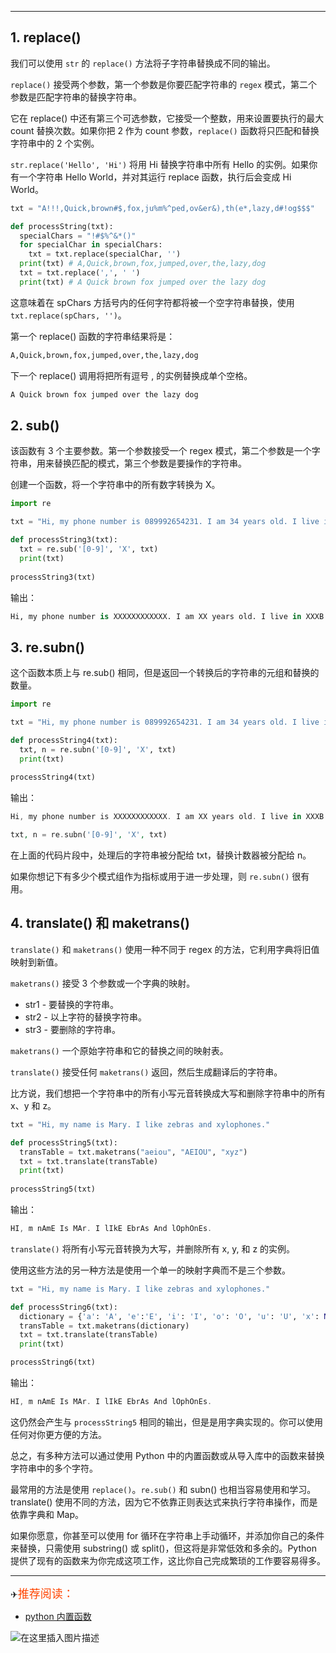 


---

##  1. replace()
我们可以使用 `str` 的 `replace()` 方法将子字符串替换成不同的输出。

`replace()` 接受两个参数，第一个参数是你要匹配字符串的 `regex` 模式，第二个参数是匹配字符串的替换字符串。

它在 replace() 中还有第三个可选参数，它接受一个整数，用来设置要执行的最大 count 替换次数。如果你把 2 作为 count 参数，`replace()` 函数将只匹配和替换字符串中的 2 个实例。

`str.replace('Hello', 'Hi')` 将用 Hi 替换字符串中所有 Hello 的实例。如果你有一个字符串 Hello World，并对其运行 replace 函数，执行后会变成 Hi World。

```python
txt = "A!!!,Quick,brown#$,fox,ju%m%^ped,ov&er&),th(e*,lazy,d#!og$$$"

def processString(txt):
  specialChars = "!#$%^&*()" 
  for specialChar in specialChars:
    txt = txt.replace(specialChar, '')
  print(txt) # A,Quick,brown,fox,jumped,over,the,lazy,dog
  txt = txt.replace(',', ' ')
  print(txt) # A Quick brown fox jumped over the lazy dog  
```
这意味着在 spChars 方括号内的任何字符都将被一个空字符串替换，使用 `txt.replace(spChars, '')`。

第一个 replace() 函数的字符串结果将是：

```perl
A,Quick,brown,fox,jumped,over,the,lazy,dog
```
下一个 replace() 调用将把所有逗号 , 的实例替换成单个空格。

```perl
A Quick brown fox jumped over the lazy dog
```


##  2. sub() 
该函数有 3 个主要参数。第一个参数接受一个 regex 模式，第二个参数是一个字符串，用来替换匹配的模式，第三个参数是要操作的字符串。

创建一个函数，将一个字符串中的所有数字转换为 X。

```python
import re

txt = "Hi, my phone number is 089992654231. I am 34 years old. I live in 221B Baker Street. I have 1,000,000 in my bank account."

def processString3(txt):
  txt = re.sub('[0-9]', 'X', txt)
  print(txt)
  
processString3(txt)
```
输出：

```python
Hi, my phone number is XXXXXXXXXXXX. I am XX years old. I live in XXXB Baker Street. I have X,XXX,XXX in my bank account.
```
##  3. re.subn()
这个函数本质上与 re.sub() 相同，但是返回一个转换后的字符串的元组和替换的数量。

```python
import re

txt = "Hi, my phone number is 089992654231. I am 34 years old. I live in 221B Baker Street. I have 1,000,000 in my bank account."

def processString4(txt):
  txt, n = re.subn('[0-9]', 'X', txt)
  print(txt)
  
processString4(txt)
```
输出：

```powershell
Hi, my phone number is XXXXXXXXXXXX. I am XX years old. I live in XXXB Baker Street. I have X,XXX,XXX in my bank account.'
```

```php
txt, n = re.subn('[0-9]', 'X', txt)
```
在上面的代码片段中，处理后的字符串被分配给 txt，替换计数器被分配给 n。

如果你想记下有多少个模式组作为指标或用于进一步处理，则 `re.subn()` 很有用。

##  4. translate() 和 maketrans()
`translate()` 和 `maketrans()` 使用一种不同于 regex 的方法，它利用字典将旧值映射到新值。

`maketrans()` 接受 3 个参数或一个字典的映射。

 - str1 - 要替换的字符串。
 - str2 - 以上字符的替换字符串。
 - str3 - 要删除的字符串。

`maketrans()` 一个原始字符串和它的替换之间的映射表。

`translate()` 接受任何 `maketrans()` 返回，然后生成翻译后的字符串。

比方说，我们想把一个字符串中的所有小写元音转换成大写和删除字符串中的所有 x、y 和 z。

```python
txt = "Hi, my name is Mary. I like zebras and xylophones."

def processString5(txt):
  transTable = txt.maketrans("aeiou", "AEIOU", "xyz")
  txt = txt.translate(transTable)
  print(txt)
  
processString5(txt)
```
输出：

```powershell
HI, m nAmE Is MAr. I lIkE EbrAs And lOphOnEs.
```
`translate()` 将所有小写元音转换为大写，并删除所有 x, y, 和 z 的实例。

使用这些方法的另一种方法是使用一个单一的映射字典而不是三个参数。

```python
txt = "Hi, my name is Mary. I like zebras and xylophones."

def processString6(txt):
  dictionary = {'a': 'A', 'e':'E', 'i': 'I', 'o': 'O', 'u': 'U', 'x': None, 'y': None, 'z': None}
  transTable = txt.maketrans(dictionary)
  txt = txt.translate(transTable)
  print(txt)

processString6(txt)
```
输出：

```powershell
HI, m nAmE Is MAr. I lIkE EbrAs And lOphOnEs.
```

这仍然会产生与 `processString5` 相同的输出，但是是用字典实现的。你可以使用任何对你更方便的方法。

总之，有多种方法可以通过使用 Python 中的内置函数或从导入库中的函数来替换字符串中的多个字符。

最常用的方法是使用 `replace()`。`re.sub()` 和 subn() 也相当容易使用和学习。translate() 使用不同的方法，因为它不依靠正则表达式来执行字符串操作，而是依靠字典和 Map。

如果你愿意，你甚至可以使用 for 循环在字符串上手动循环，并添加你自己的条件来替换，只需使用 substring() 或 split()，但这将是非常低效和多余的。Python 提供了现有的函数来为你完成这项工作，这比你自己完成繁琐的工作要容易得多。

---

✈<font color=	#FF4500 size=4 style="font-family:Courier New">推荐阅读：</font>


 - [python 内置函数](https://blog.csdn.net/xixihahalelehehe/article/details/104913051)

![在这里插入图片描述](https://img-blog.csdnimg.cn/448b18a43f1d42578f093a015cd79cba.gif#pic_center)

